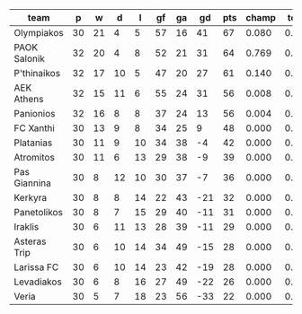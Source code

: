 |     team     | p  | w  | d  | l  | gf | ga | gd  | pts | champ | top2  | top3  | top4  |  5-7  | bot4  | bot3  | bot2  |
|--------------|----|----|----|----|----|----|-----|-----|-------|-------|-------|-------|-------|-------|-------|-------|
| Olympiakos   | 30 | 21 |  4 |  5 | 57 | 16 |  41 |  67 | 0.080 | 0.735 | 1.000 | 1.000 | 0.000 | 0.000 | 0.000 | 0.000|
| PAOK Salonik | 32 | 20 |  4 |  8 | 52 | 21 |  31 |  64 | 0.769 | 0.889 | 0.984 | 0.999 | 0.001 | 0.000 | 0.000 | 0.000|
| P'thinaikos  | 32 | 17 | 10 |  5 | 47 | 20 |  27 |  61 | 0.140 | 0.341 | 0.783 | 0.969 | 0.031 | 0.000 | 0.000 | 0.000|
| AEK Athens   | 32 | 15 | 11 |  6 | 55 | 24 |  31 |  56 | 0.008 | 0.027 | 0.183 | 0.667 | 0.334 | 0.000 | 0.000 | 0.000|
| Panionios    | 32 | 16 |  8 |  8 | 37 | 24 |  13 |  56 | 0.004 | 0.008 | 0.050 | 0.365 | 0.635 | 0.000 | 0.000 | 0.000|
| FC Xanthi    | 30 | 13 |  9 |  8 | 34 | 25 |   9 |  48 | 0.000 | 0.000 | 0.000 | 0.000 | 1.000 | 0.000 | 0.000 | 0.000|
| Platanias    | 30 | 11 |  9 | 10 | 34 | 38 |  -4 |  42 | 0.000 | 0.000 | 0.000 | 0.000 | 1.000 | 0.000 | 0.000 | 0.000|
| Atromitos    | 30 | 11 |  6 | 13 | 29 | 38 |  -9 |  39 | 0.000 | 0.000 | 0.000 | 0.000 | 0.000 | 0.000 | 0.000 | 0.000|
| Pas Giannina | 30 |  8 | 12 | 10 | 30 | 37 |  -7 |  36 | 0.000 | 0.000 | 0.000 | 0.000 | 0.000 | 0.000 | 0.000 | 0.000|
| Kerkyra      | 30 |  8 |  8 | 14 | 22 | 43 | -21 |  32 | 0.000 | 0.000 | 0.000 | 0.000 | 0.000 | 0.000 | 0.000 | 0.000|
| Panetolikos  | 30 |  8 |  7 | 15 | 29 | 40 | -11 |  31 | 0.000 | 0.000 | 0.000 | 0.000 | 0.000 | 0.000 | 0.000 | 0.000|
| Iraklis      | 30 |  6 | 11 | 13 | 28 | 39 | -11 |  29 | 0.000 | 0.000 | 0.000 | 0.000 | 0.000 | 0.000 | 0.000 | 0.000|
| Asteras Trip | 30 |  6 | 10 | 14 | 34 | 49 | -15 |  28 | 0.000 | 0.000 | 0.000 | 0.000 | 0.000 | 1.000 | 0.000 | 0.000|
| Larissa FC   | 30 |  6 | 10 | 14 | 23 | 42 | -19 |  28 | 0.000 | 0.000 | 0.000 | 0.000 | 0.000 | 1.000 | 1.000 | 0.000|
| Levadiakos   | 30 |  6 |  8 | 16 | 27 | 49 | -22 |  26 | 0.000 | 0.000 | 0.000 | 0.000 | 0.000 | 1.000 | 1.000 | 1.000|
| Veria        | 30 |  5 |  7 | 18 | 23 | 56 | -33 |  22 | 0.000 | 0.000 | 0.000 | 0.000 | 0.000 | 1.000 | 1.000 | 1.000|

